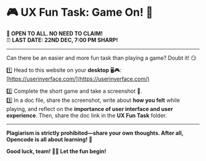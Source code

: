 # 🎮 UX Fun Task: Game On! 🎯  

**🚀 OPEN TO ALL. NO NEED TO CLAIM!**  
⏰ **LAST DATE: 22ND DEC, 7:00 PM SHARP!**  

---

Can there be an easier and more fun task than playing a game? Doubt it! 😏  

1️⃣ Head to this website on your **desktop** 🖥️🎮:  
[https://userinyerface.com/](https://userinyerface.com/)  

2️⃣ Complete the short game and take a screenshot 📸.  
3️⃣ In a doc file, share the screenshot, write about **how you felt** while playing, and reflect on the **importance of user interface and user experience**. Then, share the doc link in the **UX Fun Task** folder.  

---

**Plagiarism is strictly prohibited—share your own thoughts. After all, Opencode is all about learning! 🚀**  

**Good luck, team! 💪🔥 Let the fun begin!**
